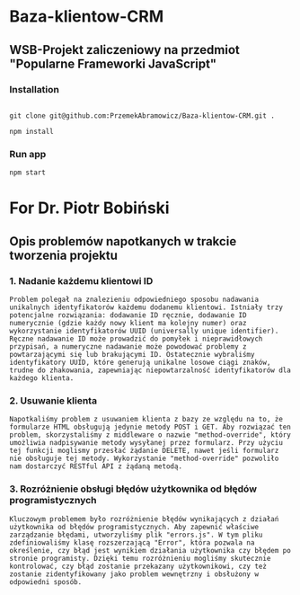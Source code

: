 # Baza-klientow-CRM

## WSB-Projekt zaliczeniowy na przedmiot "Popularne Frameworki JavaScript"

### Installation

```

git clone git@github.com:PrzemekAbramowicz/Baza-klientow-CRM.git .

npm install

```

### Run app

 
```
npm start

```

# For Dr. Piotr Bobiński

## Opis problemów napotkanych w trakcie tworzenia projektu

### 1. Nadanie każdemu klientowi ID

```
Problem polegał na znalezieniu odpowiedniego sposobu nadawania unikalnych identyfikatorów każdemu dodanemu klientowi. Istniały trzy potencjalne rozwiązania: dodawanie ID ręcznie, dodawanie ID numerycznie (gdzie każdy nowy klient ma kolejny numer) oraz wykorzystanie identyfikatorów UUID (universally unique identifier). Ręczne nadawanie ID może prowadzić do pomyłek i nieprawidłowych przypisań, a numeryczne nadawanie może powodować problemy z powtarzającymi się lub brakującymi ID. Ostatecznie wybraliśmy identyfikatory UUID, które generują unikalne losowe ciągi znaków, trudne do zhakowania, zapewniając niepowtarzalność identyfikatorów dla każdego klienta.

```

### 2. Usuwanie klienta

```
Napotkaliśmy problem z usuwaniem klienta z bazy ze względu na to, że formularze HTML obsługują jedynie metody POST i GET. Aby rozwiązać ten problem, skorzystaliśmy z middleware o nazwie "method-override", który umożliwia nadpisywanie metody wysyłanej przez formularz. Przy użyciu tej funkcji moglismy przesłać żądanie DELETE, nawet jeśli formularz nie obsługuje tej metody. Wykorzystanie "method-override" pozwoliło nam dostarczyć RESTful API z żądaną metodą.

```

### 3. Rozróżnienie obsługi błędów użytkownika od błędów programistycznych

```
Kluczowym problemem było rozróżnienie błędów wynikających z działań użytkownika od błędów programistycznych. Aby zapewnić właściwe zarządzanie błędami, utworzyliśmy plik "errors.js". W tym pliku zdefiniowaliśmy klasę rozszerzającą "Error", która pozwala na określenie, czy błąd jest wynikiem działania użytkownika czy błędem po stronie programisty. Dzięki temu rozróżnieniu mogliśmy skutecznie kontrolować, czy błąd zostanie przekazany użytkownikowi, czy też zostanie zidentyfikowany jako problem wewnętrzny i obsłużony w odpowiedni sposób.

```